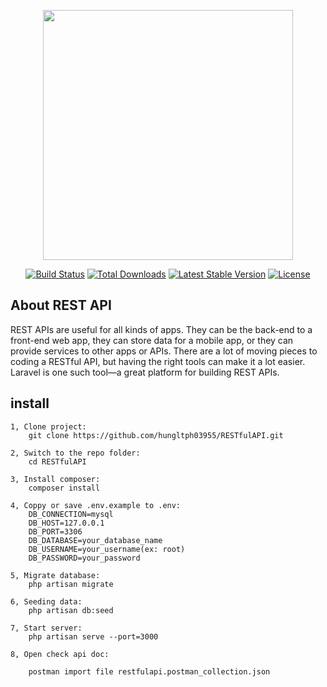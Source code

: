 <p align="center"><img src="https://res.cloudinary.com/dtfbvvkyp/image/upload/v1566331377/laravel-logolockup-cmyk-red.svg" width="400"></p>

<p align="center">
<a href="https://travis-ci.org/laravel/framework"><img src="https://travis-ci.org/laravel/framework.svg" alt="Build Status"></a>
<a href="https://packagist.org/packages/laravel/framework"><img src="https://poser.pugx.org/laravel/framework/d/total.svg" alt="Total Downloads"></a>
<a href="https://packagist.org/packages/laravel/framework"><img src="https://poser.pugx.org/laravel/framework/v/stable.svg" alt="Latest Stable Version"></a>
<a href="https://packagist.org/packages/laravel/framework"><img src="https://poser.pugx.org/laravel/framework/license.svg" alt="License"></a>
</p>

## About REST API

REST APIs are useful for all kinds of apps. They can be the back-end to a front-end web app, they can store data for a mobile app, or they can provide services to other apps or APIs. There are a lot of moving pieces to coding a RESTful API, but having the right tools can make it a lot easier. Laravel is one such tool—a great platform for building REST APIs.

## install 
    1, Clone project:
        git clone https://github.com/hungltph03955/RESTfulAPI.git 
     
    2, Switch to the repo folder:
        cd RESTfulAPI
    
    3, Install composer:
        composer install
    
    4, Coppy or save .env.example to .env:
        DB_CONNECTION=mysql
        DB_HOST=127.0.0.1
        DB_PORT=3306
        DB_DATABASE=your_database_name
        DB_USERNAME=your_username(ex: root)
        DB_PASSWORD=your_password
    
    5, Migrate database:
        php artisan migrate 
        
    6, Seeding data:
        php artisan db:seed
    
    7, Start server:
        php artisan serve --port=3000
    
    8, Open check api doc:
        
        postman import file restfulapi.postman_collection.json
    
        
        

